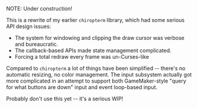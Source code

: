NOTE: Under construction! 

This is a rewrite of my earlier `chiropterm` library, which had some serious API design issues:

- The system for windowing and clipping the draw cursor was verbose and bureaucratic.
- The callback-based APIs made state management complicated. 
- Forcing a total redraw every frame was un-Curses-like

Compared to `chiropterm` a lot of things have been simplified -- there's no automatic resizing, no color management. The input subsystem actually got more complicated in an attempt to support both GameMaker-style "query for what buttons are down" input and event loop-based input. 

Probably don't use this yet -- it's a serious WIP!